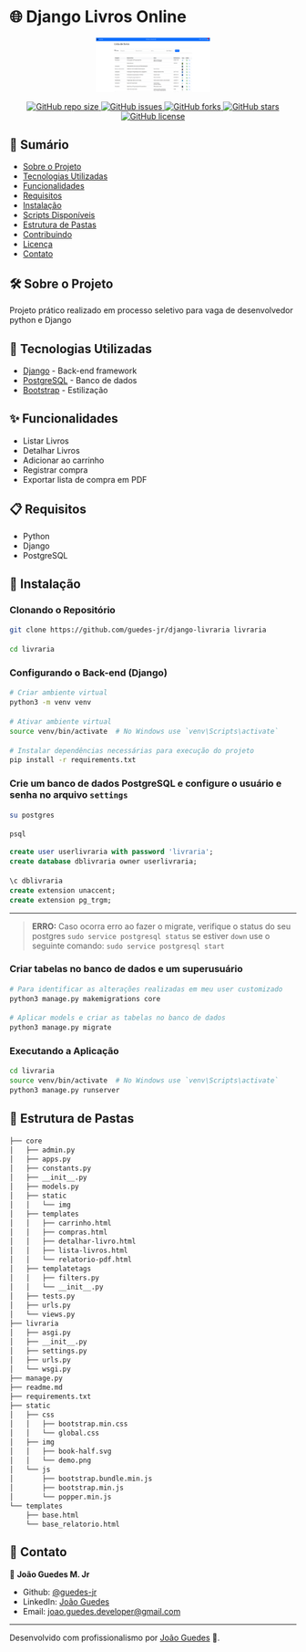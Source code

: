 
# 🌐 Django Livros Online
<div align="center">
  <img src="./static/img/demo.png" alt="Logo do Projeto" width="200"/>
</div>

<p align="center">
  <a href="https://github.com/seu-usuario/seu-repositorio">
    <img alt="GitHub repo size" src="https://img.shields.io/github/repo-size/guedes-jr/django_next_auth">
  </a>
  <a href="https://github.com/guedes-jr/django_next_auth/issues">
    <img alt="GitHub issues" src="https://img.shields.io/github/issues/guedes-jr/django_next_auth">
  </a>
  <a href="https://github.com/guedes-jr/django_next_auth/network">
    <img alt="GitHub forks" src="https://img.shields.io/github/forks/guedes-jr/django_next_auth">
  </a>
  <a href="https://github.com/guedes-jr/django_next_auth/stargazers">
    <img alt="GitHub stars" src="https://img.shields.io/github/stars/guedes-jr/django_next_auth">
  </a>
  <a href="https://github.com/guedes-jr/django_next_auth/blob/main/LICENSE">
    <img alt="GitHub license" src="https://img.shields.io/github/license/guedes-jr/django_next_auth">
  </a>
</p>

## 📝 Sumário

- [Sobre o Projeto](#%EF%B8%8F-sobre-o-projeto)
- [Tecnologias Utilizadas](#-tecnologias-utilizadas)
- [Funcionalidades](#-funcionalidades)
- [Requisitos](#-requisitos)
- [Instalação](#-instalação)
- [Scripts Disponíveis](#-scripts-disponíveis)
- [Estrutura de Pastas](#-estrutura-de-pastas)
- [Contribuindo](#-contribuindo)
- [Licença](#-licença)
- [Contato](#-contato)

## 🛠️ Sobre o Projeto

Projeto prático realizado em processo seletivo para vaga de desenvolvedor python e Django

## 🧰 Tecnologias Utilizadas

- [Django](https://www.djangoproject.com/) - Back-end framework
- [PostgreSQL](https://www.postgresql.org/) - Banco de dados
- [Bootstrap](https://getbootstrap.com/) - Estilização

## ✨ Funcionalidades

- Listar Livros
- Detalhar Livros
- Adicionar ao carrinho
- Registrar compra
- Exportar lista de compra em PDF

## 📋 Requisitos

- Python
- Django
- PostgreSQL

## 🚀 Instalação

### Clonando o Repositório

```bash
git clone https://github.com/guedes-jr/django-livraria livraria

cd livraria
```

### Configurando o Back-end (Django)

```bash
# Criar ambiente virtual
python3 -m venv venv

# Ativar ambiente virtual
source venv/bin/activate  # No Windows use `venv\Scripts\activate`

# Instalar dependências necessárias para execução do projeto
pip install -r requirements.txt
```

### Crie um banco de dados PostgreSQL e configure o usuário e senha no arquivo `settings`
```bash
su postgres 

psql
```
```sql
create user userlivraria with password 'livraria';
create database dblivraria owner userlivraria;

\c dblivraria
create extension unaccent;
create extension pg_trgm; 
```
---
> **ERRO:** Caso ocorra erro ao fazer o migrate, verifique o status do seu postgres
> ```sudo service postgresql status```
> se estiver `down` use o seguinte comando:
> ```sudo service postgresql start```

### Criar tabelas no banco de dados e um superusuário
```bash
# Para identificar as alterações realizadas em meu user customizado
python3 manage.py makemigrations core

# Aplicar models e criar as tabelas no banco de dados
python3 manage.py migrate
```

### Executando a Aplicação

```bash
cd livraria
source venv/bin/activate  # No Windows use `venv\Scripts\activate`
python3 manage.py runserver
```

## 📁 Estrutura de Pastas

```plaintext
├── core
│   ├── admin.py
│   ├── apps.py
│   ├── constants.py
│   ├── __init__.py
│   ├── models.py
│   ├── static
│   │   └── img
│   ├── templates
│   │   ├── carrinho.html
│   │   ├── compras.html
│   │   ├── detalhar-livro.html
│   │   ├── lista-livros.html
│   │   └── relatorio-pdf.html
│   ├── templatetags
│   │   ├── filters.py
│   │   └── __init__.py
│   ├── tests.py
│   ├── urls.py
│   └── views.py
├── livraria
│   ├── asgi.py
│   ├── __init__.py
│   ├── settings.py
│   ├── urls.py
│   └── wsgi.py
├── manage.py
├── readme.md
├── requirements.txt
├── static
│   ├── css
│   │   ├── bootstrap.min.css
│   │   └── global.css
│   ├── img
│   │   ├── book-half.svg
│   │   └── demo.png
│   └── js
│       ├── bootstrap.bundle.min.js
│       ├── bootstrap.min.js
│       └── popper.min.js
└── templates
    ├── base.html
    └── base_relatorio.html
```

## 📧 Contato

👤 **João Guedes M. Jr**

- Github: [@guedes-jr](https://github.com/guedes-jr)
- LinkedIn: [João Guedes](https://www.linkedin.com/in/jo%C3%A3o-guedes-36a440135)
- Email: joao.guedes.developer@gmail.com

---

Desenvolvido com profissionalismo por [João Guedes](https://github.com/guedes-jr) 🤖.
